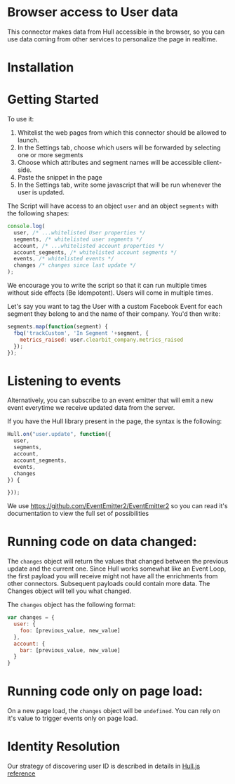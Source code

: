 # Browser access to User data

This connector makes data from Hull accessible in the browser,
so you can use data coming from other services to personalize the page in realtime.

# Installation



# Getting Started

To use it:

1. Whitelist the web pages from which this connector should be allowed to launch.
1. In the Settings tab, choose which users will be forwarded by selecting one or more segments
2. Choose which attributes and segment names will be accessible client-side.
3. Paste the snippet in the page
4. In the Settings tab, write some javascript that will be run whenever the user is updated.

The Script will have access to an object `user` and an object `segments` with the following shapes:

```javascript
console.log(
  user, /* ...whitelisted User properties */
  segments, /* whitelisted user segments */
  account, /* ...whitelisted account properties */
  account_segments, /* whitelisted account segments */
  events, /* whitelisted events */
  changes /* changes since last update */
);
```

We encourage you to write the script so that it can run multiple times without side effects (Be Idempotent). Users will come in multiple times.

Let's say you want to tag the User with a custom Facebook Event for each segment they belong to and the name of their company.
You'd then write:

```js
segments.map(function(segment) {
  fbq('trackCustom', 'In Segment '+segment, {
    metrics_raised: user.clearbit_company.metrics_raised
  });
});
```

# Listening to events

Alternatively, you can subscribe to an event emitter that will emit a new event everytime we receive updated data from the server.

If you have the Hull library present in the page, the syntax is the following:

```js
Hull.on("user.update", function({
  user,
  segments,
  account,
  account_segments,
  events,
  changes
}) {

}));
```

We use https://github.com/EventEmitter2/EventEmitter2 so you can read it's documentation to view the full set of possibilities

# Running code on data changed:

The `changes` object will return the values that changed between the previous update and the current one.
Since Hull works somewhat like an Event Loop, the first payload you will receive might not have all the enrichments from other connectors. Subsequent payloads could contain more data. The Changes object will tell you what changed.

The `changes` object has the following format:

```js
var changes = {
  user: {
    foo: [previous_value, new_value]
  },
  account: {
    bar: [previous_value, new_value]
  }
}
```

# Running code only on page load:

On a new page load, the `changes` object will be `undefined`. You can rely on it's value to trigger events only on page load.

# Identity Resolution

Our strategy of discovering user ID is described in details in [Hull.js reference](https://www.hull.io/docs/reference/hull_js/)
